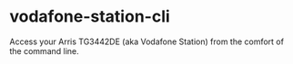 # vodafone-station-cli
Access your Arris TG3442DE (aka Vodafone Station) from the comfort of the command line.
